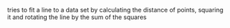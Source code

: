 tries to fit a line to a data set by calculating the distance of points, squaring it and rotating the line by the sum of the squares